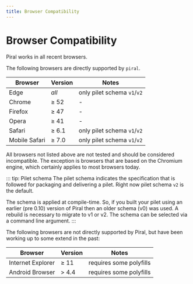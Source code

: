 ```yaml
---
title: Browser Compatibility
---
```


# Browser Compatibility

Piral works in all recent browsers.

The following browsers are directly supported by `piral`.

| Browser           | Version | Notes                       |
|-------------------|---------|-----------------------------|
| Edge              | *all*   | only pilet schema `v1`/`v2` |
| Chrome            | ≥ 52    | -                           |
| Firefox           | ≥ 47    | -                           |
| Opera             | ≥ 41    | -                           |
| Safari            | ≥ 6.1   | only pilet schema `v1`/`v2` |
| Mobile Safari     | ≥ 7.0   | only pilet schema `v1`/`v2` |

All browsers not listed above are not tested and should be considered incompatible. The exception is browsers that are based on the Chromium engine, which certainly applies to most browsers today.

::: tip: Pilet schema
The pilet schema indicates the specification that is followed for packaging and delivering a pilet. Right now pilet schema `v2` is the default.

The schema is applied at compile-time. So, if you built your pilet using an earlier (pre 0.10) version of Piral then an older schema (v0) was used. A rebuild is necessary to migrate to v1 or v2. The schema can be selected via a command line argument.
:::

The following browsers are not directly supported by Piral, but have been working up to some extend in the past:

| Browser           | Version | Notes                      |
|-------------------|---------|----------------------------|
| Internet Explorer | ≥ 11    | requires some polyfills    |
| Android Browser   | > 4.4   | requires some polyfills    |
